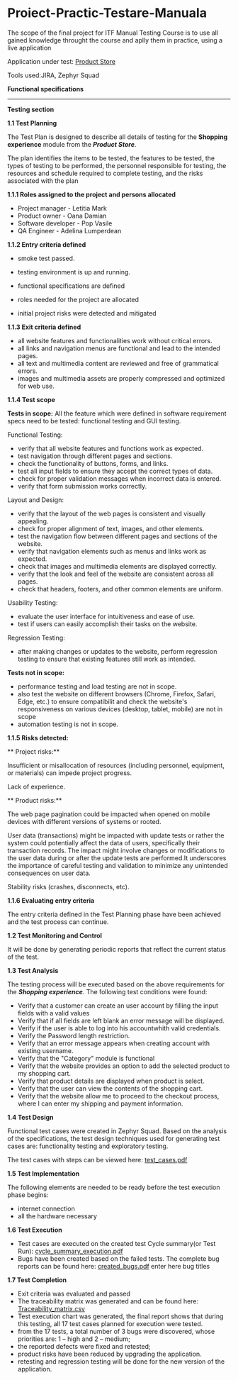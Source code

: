 # Proiect-Practic-Testare-Manuala
The scope of the final project for ITF Manual Testing Course is to use all gained knowledge throught the course and aplly them in practice, using a live application

Application under test: [Product Store](https://www.demoblaze.com/)



Tools used:JIRA, Zephyr Squad

**Functional specifications**

____

**Testing section**

**1.1 Test Planning**

The Test Plan is designed to describe all details of testing for the **Shopping experience** module from the ***Product Store***.

The plan identifies the items to be tested, the features to be tested, the types of testing to be performed, the personnel responsible for testing, the resources and schedule required to complete testing, and the risks associated with the plan

**1.1.1 Roles assigned to the project and persons allocated**

- Project manager - Letitia Mark
- Product owner - Oana Damian
- Software developer - Pop Vasile
- QA Engineer - Adelina Lumperdean

**1.1.2 Entry criteria defined**

- smoke test passed.

- testing environment is up and running.

- functional specifications are defined

- roles needed for the project are allocated

- initial project risks were detected and mitigated

**1.1.3 Exit criteria defined**

- all website features and functionalities work without critical errors.
- all links and navigation menus are functional and lead to the intended pages.
- all text and multimedia content are reviewed and free of grammatical errors.
- images and multimedia assets are properly compressed and optimized for web use.

**1.1.4 Test scope**

 **Tests in scope:**
 All the feature which were defined in software requirement specs need to be tested: functional testing and GUI testing.

Functional Testing:

- verify that all website features and functions work as expected.
- test navigation through different pages and sections.
- check the functionality of buttons, forms, and links.
- test all input fields to ensure they accept the correct types of data.
- check for proper validation messages when incorrect data is entered.
- verify that form submission works correctly.


 Layout and Design:

- verify that the layout of the web pages is consistent and visually appealing.
- check for proper alignment of text, images, and other elements.
- test the navigation flow between different pages and sections of the website.
- verify that navigation elements such as menus and links work as expected.
- check that images and multimedia elements are displayed correctly.
- verify that the look and feel of the website are consistent across all pages.
- check that headers, footers, and other common elements are uniform.

Usability Testing:

- evaluate the user interface for intuitiveness and ease of use.
- test if users can easily accomplish their tasks on the website.

Regression Testing:

- after making changes or updates to the website, perform regression testing to ensure that existing features still work as intended.


**Tests not in scope:**
  
- performance testing and load testing are not in scope.
- also test the website on different browsers (Chrome, Firefox, Safari, Edge, etc.) to ensure compatibilit and check the website's responsiveness on various devices (desktop, tablet, mobile) are not in scope
- automation testing is not in scope.

**1.1.5 Risks detected:**

 ** Project risks:**
   
   Insufficient or misallocation of resources (including personnel, equipment, or materials) can impede project progress.
   
   Lack of experience.
   
** Product risks:**
   
The web page pagination could be impacted when opened on mobile devices with different versions of systems or rooted.

 User data (transactions) might be impacted with update tests or rather the system could potentially affect the data of users, specifically their transaction records. The impact might involve changes or modifications to the user data during or after the update tests are performed.It underscores the importance of careful testing and validation to minimize any unintended consequences on user data.

Stability risks (crashes, disconnects, etc).

**1.1.6 Evaluating entry criteria**

The entry criteria defined in the Test Planning phase have been achieved and the test process can continue.


**1.2 Test Monitoring and Control**

It will be done by generating periodic reports that reflect the current status of the test.

**1.3 Test Analysis**

The testing process will be executed based on the above requirements for the ***Shopping experience***. The following test conditions were found:
- Verify that a customer can create an user account by filling the input fields with a valid values
- Verify that if all fields are left blank an error message will be displayed.
- Verify if the user is able to log into his accountwhith valid credentials.
- Verify the Password length restriction.
- Verify that an error message appears when creating account with existing username.
- Verify that the "Category" module is functional
- Verify that the website provides an option to add the selected product to my shopping cart.
- Verify that product details are displayed when product is select.
- Verify that the user can view the contents of the shopping cart.
- Verify that the website allow me to proceed to the checkout process, where I can enter my shipping and payment information.

**1.4 Test Design**

Functional test cases were created in Zephyr Squad. Based on the analysis of the specifications, the test design techniques used for generating test cases are: functionality testing and exploratory testing.

The test cases with steps can be viewed here: [test_cases.pdf]()

**1.5 Test Implementation**

The following elements are needed to be ready before the test execution phase begins:

 - internet connection
 - all the hardware necessary
  
**1.6 Test Execution**

 - Test cases are executed on the created test Cycle summary(or Test Run): [cycle_summary_execution.pdf]()
 - Bugs have been created based on the failed tests. The complete bug reports can be found here: [created_bugs.pdf]()
enter here bug titles

**1.7 Test Completion**
 - Exit criteria was evaluated and passed
 - The traceability matrix was generated and can be found here: [Traceability_matrix.csv]()
 - Test execution chart was generated, the final report shows that during this testing, all 17 test cases planned for execution were tested.
 - from the 17 tests, a total number of 3 bugs were discovered, whose priorities are: 1 – high and 2 – medium;
- the reported defects were fixed and retested;
- product risks have been reduced by upgrading the application.
 - retesting and regression testing will be done for the new version of the application.
 






